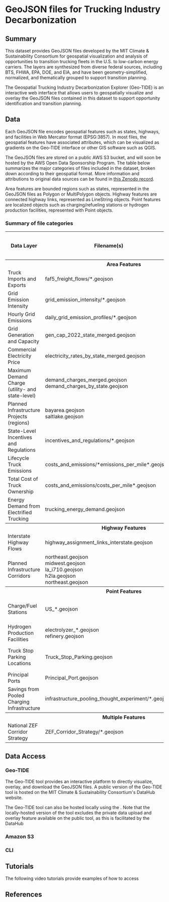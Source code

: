 # GeoJSON files for Trucking Industry Decarbonization 

## Summary
This dataset provides GeoJSON files developed by the MIT Climate & Sustainability Consortium for geospatial visualization and analysis of opportunities to transition trucking fleets in the U.S. to low-carbon energy carriers. The layers are synthesized from diverse federal sources, including BTS, FHWA, EPA, DOE, and EIA, and have been geometry-simplified, normalized, and thematically grouped to support transition planning. 

The Geospatial Trucking Industry Decarbonization Explorer (Geo-TIDE) is an interactive web interface that allows users to geospatially visualize and overlay the GeoJSON files contained in this dataset to support opportunity identification and transition planning. 

## Data

Each GeoJSON file encodes geospatial features such as states, highways, and facilities in Web Mercator format (EPSG:3857). In most files, the geospatial features have associated attributes, which can be visualized as gradients on the Geo-TIDE interface or other GIS software such as QGIS.  

The GeoJSON files are stored on a public AWS S3 bucket, and will soon be hosted by the AWS Open Data Sponsorship Program. The table below summarizes the major categories of files included in the dataset, broken down according to their geospatial format. More information and attributions to original data sources can be found in [this Zenodo record](https://zenodo.org/records/15851359). 

Area features are bounded regions such as states, represented in the GeoJSON files as Polygon or MultiPolygon objects. Highway features are connected highway links, represented as LineString objects. Point features are localized objects such as charging/refueling stations or hydrogen production facilities, represented with Point objects.

### Summary of file categories
<table>
  <thead>
    <tr>
      <th>Data Layer</th>
      <th>Filename(s)</th>
      <th>Original Data Source(s)</th>
      <th>Reference Section in Technical Guide</th>
    </tr>
  </thead>
  <tbody>
    <tr><th colspan="4">Area Features</th></tr>
    <tr>
      <td>Truck Imports and Exports</td>
      <td>faf5_freight_flows/*.geojson</td>
      <td>FAF5, USDOT</td>
      <td>4.1, 5.3, 4.2, A.1</td>
    </tr>
    <tr>
      <td>Grid Emission Intensity</td>
      <td>grid_emission_intensity/*.geojson</td>
      <td>EPA eGRID, NREL Cambium</td>
      <td>5.1</td>
    </tr>
    <tr>
      <td>Hourly Grid Emissions</td>
      <td>daily_grid_emission_profiles/*.geojson</td>
      <td>NREL Cambium</td>
      <td>5.2</td>
    </tr>
    <tr>
      <td>Grid Generation and Capacity</td>
      <td>gen_cap_2022_state_merged.geojson</td>
      <td>EIA Form 860, 923</td>
      <td>6.1, A.2</td>
    </tr>
    <tr>
      <td>Commercial Electricity Price</td>
      <td>electricity_rates_by_state_merged.geojson</td>
      <td>EIA</td>
      <td>5.1</td>
    </tr>
    <tr>
      <td>Maximum Demand Charge (utility- and state-level)</td>
      <td>demand_charges_merged.geojson<br>demand_charges_by_state.geojson</td>
      <td>Utility Tariffs, NREL dGen</td>
      <td>5.1</td>
    </tr>
    <tr>
      <td>Planned Infrastructure Projects (regions)</td>
      <td>bayarea.geojson<br>saltlake.geojson</td>
      <td>USDOT, FHWA, State DOTs</td>
      <td>4.3</td>
    </tr>
    <tr>
      <td>State-Level Incentives and Regulations</td>
      <td>incentives_and_regulations/*.geojson</td>
      <td>DSIRE, NASEO, State Websites</td>
      <td>4.4</td>
    </tr>
    <tr>
      <td>Lifecycle Truck Emissions</td>
      <td>costs_and_emissions/*emissions_per_mile*.geojson</td>
      <td>GREET, AFLEET, ICCT</td>
      <td>7.1, A.3</td>
    </tr>
    <tr>
      <td>Total Cost of Truck Ownership</td>
      <td>costs_and_emissions/costs_per_mile*.geojson</td>
      <td>ATRI, NACFE, OEM Data</td>
      <td>7.1, A.3</td>
    </tr>
    <tr>
      <td>Energy Demand from Electrified Trucking</td>
      <td>trucking_energy_demand.geojson</td>
      <td>This Study (Geo-TIDE), EIA</td>
      <td>6.1, A.2</td>
    </tr>
    <tr><th colspan="4">Highway Features</th></tr>
    <tr>
      <td>Interstate Highway Flows</td>
      <td>highway_assignment_links_interstate.geojson</td>
      <td>FAF5</td>
      <td>4.5</td>
    </tr>
    <tr>
      <td>Planned Infrastructure Corridors</td>
      <td>northeast.geojson<br>midwest.geojson<br>la_i710.geojson<br>h2la.geojson<br>northeast.geojson</td>
      <td>USDOT, DOE Joint Office</td>
      <td>4.3</td>
    </tr>
    <tr><th colspan="4">Point Features</th></tr>
    <tr>
      <td>Charge/Fuel Stations</td>
      <td>US_*.geojson</td>
      <td>AFDC, Alternative Fuels Data Center</td>
      <td>4.6</td>
    </tr>
    <tr>
      <td>Hydrogen Production Facilities</td>
      <td>electrolyzer_*.geojson<br>refinery.geojson</td>
      <td>DOE Hydrogen Infrastructure</td>
      <td>4.7</td>
    </tr>
    <tr>
      <td>Truck Stop Parking Locations</td>
      <td>Truck_Stop_Parking.geojson</td>
      <td>Private Aggregators (e.g., Trucker Path), AFDC</td>
      <td>4.8</td>
    </tr>
    <tr>
      <td>Principal Ports</td>
      <td>Principal_Port.geojson</td>
      <td>BTS, USACE</td>
      <td>4.8</td>
    </tr>
    <tr>
      <td>Savings from Pooled Charging Infrastructure</td>
      <td>infrastructure_pooling_thought_experiment/*.geojson</td>
      <td>Geo-TIDE Analysis</td>
      <td>4.9</td>
    </tr>
    <tr><th colspan="4">Multiple Features</th></tr>
    <tr>
      <td>National ZEF Corridor Strategy</td>
      <td>ZEF_Corridor_Strategy/*.geojson</td>
      <td>DOE Joint Office, US DOT</td>
      <td>4.10</td>
    </tr>
  </tbody>
</table>



## Data Access

### Geo-TIDE

The Geo-TIDE tool provides an interactive platform to directly visualize, overlay, and download the GeoJSON files. A public version of the Geo-TIDE tool is hosted on the MIT Climate & Sustainability Consortium's DataHub website. 



The Geo-TIDE tool can also be hosted locally using the . Note that the locally-hosted version of the tool excludes the private data upload and overlay feature available on the public tool, as this is facilitated by the DataHub 

### Amazon S3

### CLI

## Tutorials

The following video tutorials provide examples of how to access 

## References

